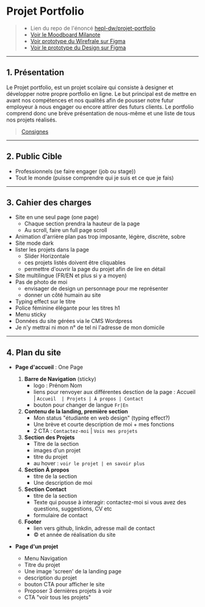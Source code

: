 # Projet Portfolio

> - Lien du repo de l'énoncé [hepl-dw/projet-portfolio](https://github.com/hepl-dw/projet-portfolio)
> - [Voir le Moodboard Milanote](https://app.milanote.com/1Ld0M11FRplq4n?p=Qzrn0toKuX9)
> - [Voir prototype du Wirefrale sur Figma](https://www.figma.com/proto/cOStMv5i71WCXRan9UENLg/Maide---Portfolio---Wireframe?node-id=0%3A1&scaling=min-zoom)
> - [Voir le prototype du Design sur Figma](https://www.figma.com/proto/2k3LKrrU1XuKrCThmkhKRT/Maide---Portfolio---DESIGN?node-id=0%3A3&scaling=min-zoom&page-id=0%3A1)

***
## 1. Présentation

Le Projet portfolio, est un projet scolaire qui consiste à designer et développer notre propre portfolio en ligne.
Le but principal est de mettre en avant nos compétences et nos qualités afin de pousser notre futur employeur à nous engager ou encore attirer des futurs clients. Le portfolio comprend donc une brève présentation de nous-même et une liste de tous nos projets réalisés.

> [Consignes](https://github.com/hepl-dw/projet-portfolio#quelques-consignes)

***
## 2. Public Cible

  - Professionnels (se faire engager (job ou stage))
  - Tout le monde (puisse comprendre qui je suis et ce que je fais)

***
## 3. Cahier des charges

  - Site en une seul page (one page)
      - Chaque section prendra la hauteur de la page
      - Au scroll, faire un full page scroll
  - Animation d'arrière plan pas trop imposante, légère, discrète, sobre
  - Site mode dark
  - lister les projets dans la page
      - Slider Horizontale
      - ces projets listés doivent être cliquables
      - permettre d'ouvrir la page du projet afin de lire en détail
  - Site multilingue (FR/EN et plus si y a moyen)
  - Pas de photo de moi
      - envisager de design un personnage pour me représenter
      - donner un côté humain au site
  - Typing effect sur le titre
  - Police féminine élégante pour les titres h1
  - Menu sticky
  - Données du site gérées via le CMS Wordpress
  - Je n'y mettrai ni mon n° de tel ni l'adresse de mon domicile

***
## 4. Plan du site

- **Page d'accueil** : One Page

  1. **Barre de Navigation** (sticky)
      - logo : Prénom Nom
      - liens pour renvoyer aux différentes desction de la page : Accueil | `Accueil  | Projets | À propos | Contact`
      - bouton pour changer de langue `Fr|En`
  2. **Contenu de la landing, première section**
      - Mon status "étudiante en web design" (typing effect?)
      - Une brève et courte description de moi + mes fonctions
      - 2 CTA : `Contactez-moi` | `Vois mes projets`
  3. **Section des Projets**
      - Titre de la section
      - images d'un projet
      - titre du projet
      - au hover : `voir le projet | en savoir plus`
  4. **Section À propos**
      - titre de la section
      - Une description de moi
  4. **Section Contact**
      - titre de la section
      - Texte qui pousse à interagir: contactez-moi si vous avez des questions, suggestions, CV etc
      - formulaire de contact
  5. **Footer**
      - lien vers github, linkdin, adresse mail de contact
      - © et année de réalisation du site


- **Page d'un projet**

  - Menu Navigation
  - Titre du projet
  - Une image 'screen' de la landing page
  - description du projet
  - bouton CTA pour afficher le site
  - Proposer 3 dernières projets à voir
  - CTA "voir tous les projets"

<!--

## Notes

1. Sites avec des idées
    - [awwwards](https://www.awwwards.com/)
    - [CodePen](https://codepen.io/)
    - [Dribbble](https://dribbble.com/)
    - [Behance](https://www.behance.net/)
    - [Site inspire](https://www.siteinspire.com/)
    - [80 freemium ressources - IG Post](https://www.instagram.com/p/B-o8AYqAysN/?igshid=12dahniui9rw7)
    - [Lapa.Ninja](https://www.lapa.ninja/)


2. Sources intéressantes (à lire/conserver)
    - [Evolution of Web Design and Development 1990-2019](https://redstapler.co/evolution-webdev-webdesign-1990-2019/)
    - [Button design for websites and mobile apps](https://www.justinmind.com/blog/button-design-websites-mobile-apps/)
    - [Buttons in UI Design (2016)](https://gigazine.net/gsc_news/en/20160728-button-ui-design/)
    - [A comprehensive guide to designing UX buttons](https://www.invisionapp.com/inside-design/comprehensive-guide-designing-ux-buttons/)
    - [Ghost Buttons: UX Disaster or Effective Design?](https://cxl.com/blog/ghost-buttons/)
    - [Top 25 CSS Buttons (+ animations)](https://dev.to/webdeasy/top-20-css-buttons-animations-f41)

3. animations/illustrations
    - WebGL
    - PixiJS
    - ThreeJS
    - Isometric draw
    - 3d
    -->

